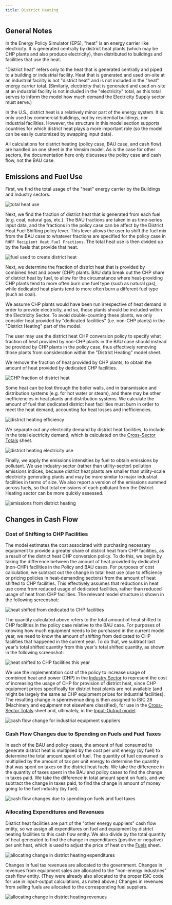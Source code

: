 ```yaml
---
title: District Heating
---
```


## General Notes

In the Energy Policy Simulator (EPS), "heat" is an energy carrier like electricity.  It is generated centrally by district heat plants (which may be CHP plants and also produce electricity), then distributed to buildings and facilities that use the heat.

"District heat" refers only to the heat that is generated centrally and piped to a building or industrial facility.  Heat that is generated and used on-site at an industrial facility is not "district heat" and is not included in the "heat" energy carrier total.  (Similarly, electricity that is generated and used on-site at an industrial facility is not included in the "electricity" total, as this total serves to inform the model how much demand the Electricity Supply sector must serve.)

In the U.S., district heat is a relatively minor part of the energy system.  It is only used by commercial buildings, not by residential buildings, nor industrial facilities.  However, the structure in this model section supports countries for which district heat plays a more important role (so the model can be easily customized by swapping input data).

All calculations for district heating (policy case, BAU case, and cash flow) are handled on one sheet in the Vensim model.  As is the case for other sectors, the documentation here only discusses the policy case and cash flow, not the BAU case.

## Emissions and Fuel Use<a name="chp"></a>

First, we find the total usage of the "heat" energy carrier by the Buildings and Industry sectors.

![total heat use](/img/district-heating-TotHeatUse.png)

Next, we find the fraction of district heat that is generated from each fuel (e.g. coal, natural gas, etc.).  The BAU fractions are taken in as time-series input data, and the fractions in the policy case can be affect by the District Heat Fuel Shifting policy lever.  This lever allows the user to shift the fuel mix from the BAU case to whatever fractions are specified for the policy case in `RHFF Recipient Heat Fuel Fractions`.  The total heat use is then divided up by the fuels that provide that heat.

![fuel used to create district heat](/img/district-heating-FuelUse.png)

Next, we determine the fraction of district heat that is provided by combined heat and power (CHP) plants.  BAU data break out the CHP share of district heat by fuel, to allow for the circumstance where heat-providing CHP plants tend to more often burn one fuel type (such as natural gas), while dedicated heat plants tend to more often burn a different fuel type (such as coal).

We assume CHP plants would have been run irrespective of heat demand in order to provide electricity, and so, these plants should be included within the Electricity Sector.  To avoid double-counting these plants, we only consider heat provided by "dedicated facilities" (i.e. non-CHP plants) in the "District Heating" part of the model.

The user may use the district heat CHP conversion policy to specify what fraction of heat provided by non-CHP plants in the BAU case should instead be provided by CHP plants in the policy case, thus effectively removing those plants from consideration within the "District Heating" model sheet.

We remove the fraction of heat provided by CHP plants, to obtain the amount of heat provided by dedicated CHP facilities.

![CHP fraction of district heat](/img/district-heating-CHPFraction.png)

Some heat can be lost through the boiler walls, and in transmission and distribution systems (e.g. for hot water or steam), and there may be other inefficiencies in heat plants and distribution systems.  We calculate the amount of fuel that dedicated district heat facilities must burn in order to meet the heat demand, accounting for heat losses and inefficiencies.

![district heating efficiency](/img/district-heating-Efficiency.png)

We separate out any electricity demand by district heat facilities, to include in the total electricity demand, which is calculated on the [Cross-Sector Totals](cross-sector-totals) sheet.

![district heating electricity use](/img/district-heating-ElectricityUse.png)

Finally, we apply the emissions intensities by fuel to obtain emissions by pollutant.  We use industry-sector (rather than utility-sector) pollution emissions indices, because district heat plants are smaller than utility-scale electricity generating plants and may be more similar to major industrial facilities in terms of size.  We also report a version of the emissions summed across fuels, so that total emissions of each pollutant from the District Heating sector can be more quickly assessed.

![emissions from district heating](/img/district-heating-Emissions.png)

## Changes in Cash Flow

### Cost of Shifting to CHP Facilities

The model estimates the cost associated with purchasing necessary equipment to provide a greater share of district heat from CHP facilities, as a result of the district heat CHP conversion policy.  To do this, we begin by taking the difference between the amount of heat provided by dedicated (non-CHP) facilities in the Policy and BAU cases.  For purposes of cost calculation, we subtract out the change in total heat use (due to efficiency or pricing policies in heat-demanding sectors) from the amount of heat shifted to CHP facilities.  This effectively assumes that reductions in heat use come from reduced usage of dedicated facilities, rather than reduced usage of heat from CHP facilities.  The relevant model structure is shown in the following screenshot:

![heat shifted from dedicated to CHP facilities](/img/district-heating-HeatShiftedToCHP.png)

The quantity calculated above refers to the total amount of heat shifted to CHP facilities in the policy case relative to the BAU case.  For purposes of knowing how much equipment needs to be purchased in the current model year, we need to know the amount of shifting from dedicated to CHP facilities that happened in the current year.  To do that, we subtract last year's total shifted quantity from this year's total shifted quantity, as shown in the following screenshot:

![heat shifted to CHP facilities this year](/img/district-heating-ThisYearHeatShifted.png)

We use the implementation cost of the policy to increase usage of combined heat and power (CHP) in the [Industry Sector](industry-ag-main) to represent the cost of increasing the usage of CHP for provision of district heat, since CHP equipment prices specifically for district heat plants are not available (and might be largely the same as CHP equipment prices for industrial facilities).  The resulting change in spenrevenue ding is then assigned to ISIC 28 (Machinery and equipment not elsewhere classified), for use in the [Cross-Sector Totals](cross-sector-totals) sheet and, ultimately, in the [Input-Output model](io-model).

![cash flow change for industrial equipment suppliers](/img/district-heating-EqptSupplierCash.png)

### Cash Flow Changes due to Spending on Fuels and Fuel Taxes

In each of the BAU and policy cases, the amount of fuel consumed to generate district heat is multiplied by the cost per unit energy (by fuel) to determine the total amount spent of fuel.  The quantity of fuel consumed is multiplied by the amount of tax per unit energy to determine the quantity that was spent on taxes on the district heat fuels.  We take the difference in the quantity of taxes spent in the BAU and policy cases to find the change in taxes paid.  We take the difference in total amount spent on fuels, and we subtract the change in taxes paid, to find the change in amount of money going to the fuel industry (by fuel).

![cash flow changes due to spending on fuels and fuel taxes](/img/district-heating-FuelCost.png)

### Allocating Expenditures and Revenues

District heat facilities are part of the "other energy suppliers" cash flow entity, so we assign all expenditures on fuel and equipment by district heating facilities to this cash flow entity.  We also divide by the total quantity of heat generated to find the change in expenditures (positive or negative) per unit heat, which is used to adjust the price of heat on the [Fuels](fuels) sheet.

![allocating change in district heating expenditures](/img/district-heating-AllocatingExpenditures.png)

Changes in fuel tax revenues are allocated to the government.  Changes in revenues from equipment sales are allocated to the "non-energy industries" cash flow entity.  (They were already also allocated to the proper ISIC code for use in input-output calculations, as noted above.)  Changes in revenues from selling fuels are allocated to the corresponding fuel suppliers.

![allocating change in district heating revenues](/img/district-heating-AllocatingRevenues.png)
